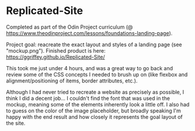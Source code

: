# Replicated-Site

Completed as part of the Odin Project curriculum (@ https://www.theodinproject.com/lessons/foundations-landing-page).


Project goal: reacreate the exact layout and styles of a landing page (see "mockup.png"). 
Finished product is here: https://ggriffey.github.io/Replicated-Site/


This took me just under 4 hours, and was a great way to go back and review some of the CSS concepts 
I needed to brush up on (like flexbox and alignment/positioning of items, border attributes, etc.).

Although I had never tried to recreate a website as precisely as possible, I think I did a decent job...
I couldn't find the font that was used in the mockup, meaning some of the elements inherently look a little
off. I also had to guess on the color of the image placeholder, but broadly speaking I'm happy with the end
result and how closely it represents the goal layout of the site. 

